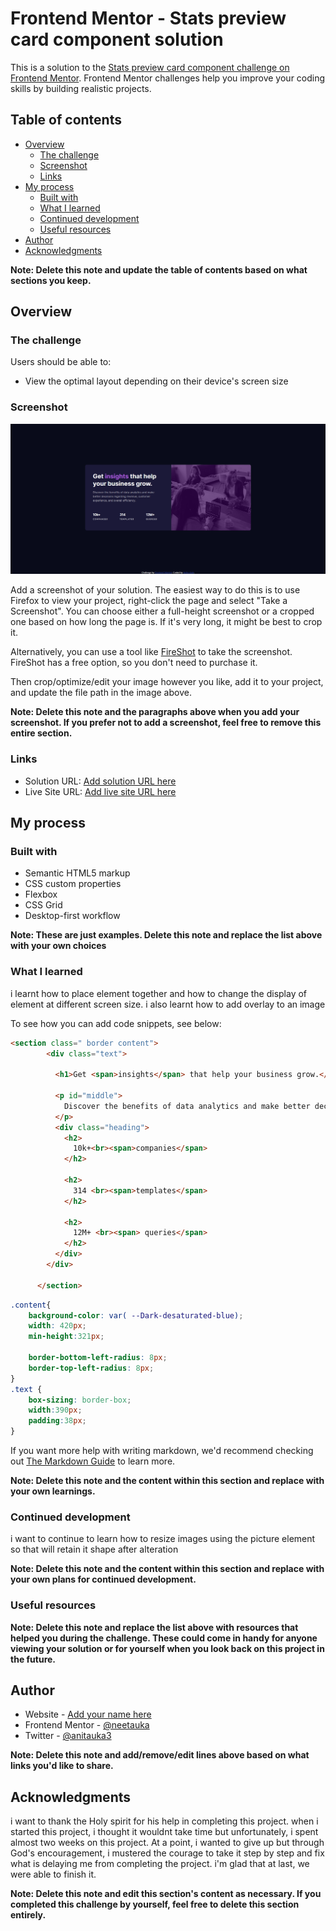 # Frontend Mentor - Stats preview card component solution

This is a solution to the [Stats preview card component challenge on Frontend Mentor](https://www.frontendmentor.io/challenges/stats-preview-card-component-8JqbgoU62). Frontend Mentor challenges help you improve your coding skills by building realistic projects. 

## Table of contents

- [Overview](#overview)
  - [The challenge](#the-challenge)
  - [Screenshot](#screenshot)
  - [Links](#links)
- [My process](#my-process)
  - [Built with](#built-with)
  - [What I learned](#what-i-learned)
  - [Continued development](#continued-development)
  - [Useful resources](#useful-resources)
- [Author](#author)
- [Acknowledgments](#acknowledgments)

**Note: Delete this note and update the table of contents based on what sections you keep.**

## Overview

### The challenge

Users should be able to:

- View the optimal layout depending on their device's screen size

### Screenshot

![](stats-preview-card-component-screeenshot.png)

Add a screenshot of your solution. The easiest way to do this is to use Firefox to view your project, right-click the page and select "Take a Screenshot". You can choose either a full-height screenshot or a cropped one based on how long the page is. If it's very long, it might be best to crop it.

Alternatively, you can use a tool like [FireShot](https://getfireshot.com/) to take the screenshot. FireShot has a free option, so you don't need to purchase it. 

Then crop/optimize/edit your image however you like, add it to your project, and update the file path in the image above.

**Note: Delete this note and the paragraphs above when you add your screenshot. If you prefer not to add a screenshot, feel free to remove this entire section.**

### Links

- Solution URL: [Add solution URL here](https://your-solution-url.com)
- Live Site URL: [Add live site URL here](https://your-live-site-url.com)

## My process

### Built with

- Semantic HTML5 markup
- CSS custom properties
- Flexbox
- CSS Grid
- Desktop-first workflow


**Note: These are just examples. Delete this note and replace the list above with your own choices**

### What I learned

i learnt how to place element together and how to change the display of element at different screen size. i also learnt how to add overlay to an image

To see how you can add code snippets, see below:

```html
<section class=" border content">
        <div class="text">

          <h1>Get <span>insights</span> that help your business grow.</h1>
    
          <p id="middle">
            Discover the benefits of data analytics and make better decisions regarding revenue, customer experience, and overall efficiency.
          </p>
          <div class="heading">
            <h2>
              10k+<br><span>companies</span>
            </h2>
      
            <h2>
              314 <br><span>templates</span>
            </h2>
      
            <h2>
              12M+ <br><span> queries</span>
            </h2>
          </div>
        </div>
        
      </section>
```
```css
.content{
    background-color: var( --Dark-desaturated-blue);
    width: 420px;
    min-height:321px;
   
    border-bottom-left-radius: 8px;
    border-top-left-radius: 8px;
}
.text {
    box-sizing: border-box;
    width:390px;
    padding:38px;
}
```

If you want more help with writing markdown, we'd recommend checking out [The Markdown Guide](https://www.markdownguide.org/) to learn more.

**Note: Delete this note and the content within this section and replace with your own learnings.**

### Continued development

i want to continue to learn how to resize images using the picture element so that will retain it shape after alteration

**Note: Delete this note and the content within this section and replace with your own plans for continued development.**

### Useful resources


**Note: Delete this note and replace the list above with resources that helped you during the challenge. These could come in handy for anyone viewing your solution or for yourself when you look back on this project in the future.**

## Author

- Website - [Add your name here](https://www.your-site.com)
- Frontend Mentor - [@neetauka](https://www.frontendmentor.io/profile/neetauka)
- Twitter - [@anitauka3](https://www.twitter.com/anitauka3)

**Note: Delete this note and add/remove/edit lines above based on what links you'd like to share.**

## Acknowledgments

i want to thank the Holy spirit for his help in completing this project. when i started this project, i thought it wouldnt take time but unfortunately, i spent almost two weeks on this project. At a point, i wanted to give up but through God's encouragement, i mustered the courage to take it step by step and fix what is delaying me from completing the project. i'm glad that at last, we were able to finish it.

**Note: Delete this note and edit this section's content as necessary. If you completed this challenge by yourself, feel free to delete this section entirely.**
